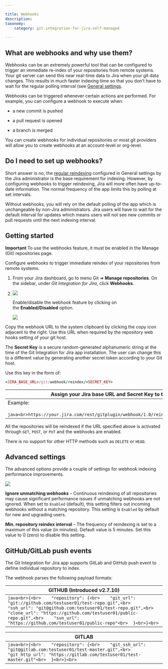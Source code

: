 ```yaml
---

title: Webhooks
description:
taxonomy:
    category: git-integration-for-jira-self-managed

---
```


## What are webhooks and why use them?

Webhooks can be an extremely powerful tool that can be configured to trigger an immediate re-index of your repositories from remote systems. Your git server can send this near real-time data to Jira when your git data changes. This results in much faster indexing time so that you don’t have to wait for the regular polling interval (see [General settings](/git-integration-for-jira-self-managed/general-settings/).

Webhooks can be triggered whenever certain actions are performed. For example, you can configure a webhook to execute when:

*   a new commit is pushed

*   a pull request is opened

*   a branch is merged


You can create webhooks for individual repositories or most git providers will allow you to create webhooks at an account-level or org-level.

## Do I need to set up webhooks?

Short answer is no, the [regular reindexing](/git-integration-for-jira-self-managed/general-settings/) configured in General settings by the Jira administrator is the base requirement for indexing. However, by configuring webhooks to trigger reindexing, Jira will more often have up-to-date information. The normal frequency of the app limits this by polling at set intervals.

Without webhooks, you will rely on the default polling of the app which is unchangeable by non-Jira administrators. Jira users will have to wait for the default interval for updates which means users will not see new commits or pull requests until the next indexing interval.

## Getting started

**Important**
To use the webhooks feature, it must be enabled in the Manage (Git) repositories page.

Configure webhooks to trigger immediate reindex of your repositories from remote systems.

1.  From your Jira dashboard, go to menu Git ➜ **Manage repositories**_._ On the sidebar, under _Git Integration for Jira_, click **Webhooks**.

2.  ![](https://bigbrassband.atlassian.net/wiki/download/attachments/94142715/gitserver-gitmgr-webhooks-sidebar-sel(c).png?version=1&modificationDate=1640699245952&cacheVersion=1&api=v2)

    Enable/disable the webhook feature by clicking on the **Enabled/Disabled** option.

    ![](https://bigbrassband.atlassian.net/wiki/download/thumbnails/94142715/gitserver-webhooks-settings-page(c).png?version=1&modificationDate=1640699258009&cacheVersion=1&api=v2&width=598&height=404)

Copy the webhook URL to the system clipboard by clicking the copy icon adjacent to the right. Use this URL when required by the repository web hooks setting of your git host.


The **Secret Key** is a secure random-generated alphanumeric string at the time of the Git Integration for Jira app installation. The user can change this to a different value by generating another secret token according to your Git host.

Use this key in the form of:

```ruby
<JIRA_BASE_URL>/git/webhook/reindex/<SECRET_KEY>
```

| **Assign your Jira base URL and Secret Key to the sample URL structure** |
| --- |
| Example:<br><br>```java<br>https://your.jira.com/rest/gitplugin/webhook/1.0/reindex/sdf34tGdfgGDG345g3y0045TYG23te37<br>``` |

All the repositories will be reindexed if the URL specified above is activated through `GET`, `POST`, or `PUT` and the webhooks are enabled.

There is no support for other HTTP methods such as `DELETE` or `HEAD`.

## Advanced settings

The advanced options provide a couple of settings for webhook indexing performance improvements.

![](https://bigbrassband.atlassian.net/wiki/download/thumbnails/94142715/gitserver-webhooks-ignore-dups-and-min-ridx-adv.png?version=1&modificationDate=1641382439048&cacheVersion=1&api=v2&width=680&height=151)

**Ignore unmatching webhooks** – Continuous reindexing of all repositories may cause significant performance issues if unmatching webhooks are not ignored. When set to `Enabled` (default), this setting filters out incoming webhooks without a matching repository. This setting is `Enabled` by default for new and upgrading users.

**Min. repository reindex interval** – The frequency of reindexing is set to a maximum of this value (in minutes). Default value is 5 minutes. Set this value to 0 (zero) to disable this setting.

## GitHub/GitLab push events

The Git Integration for Jira app supports GitLab and GitHub push event to define individual repository to index.

The webhook parses the following payload formats:

| **GITHUB (Introduced v2.7.10)** |
| --- |
| ```java<br>{<br>    "repository": {<br>    "git_url": "git://github.com/testuser01/test-repo.git",<br>    "ssh_url": "git@github.com:testuser01/test-repo.git",<br>    "clone_url": "https://github.com/testuser01/public-repo.git",<br>    "svn_url": "https://github.com/testuser01/public-repo"<br>  }<br>}<br>``` |

| **GITLAB** |
| --- |
| ```java<br>{<br>    "repository": {<br>    "git_ssh_url": "git@gitlab.com:testuser01/test-master.git",<br>    "git_http_url": "https://gitlab.com/testuser01/test-master.git"<br>  }<br>}<br>``` |

